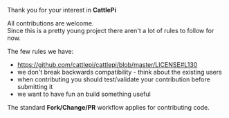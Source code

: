 Thank you for your interest in **CattlePi**

All contributions are welcome.  
Since this is a pretty young project there aren't a lot of rules to follow for now. 

The few rules we have: 
 * https://github.com/cattlepi/cattlepi/blob/master/LICENSE#L130
 * we don't break backwards compatibility - think about the existing users 
 * when contributing you should test/validate your contribution before submitting it
 * we want to have fun an build something useful 
 
The standard **Fork/Change/PR** workflow applies for contributing code.  

